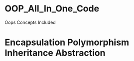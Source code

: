 # OOP_All_In_One_Code

Oops Concepts Included
<h1>
Encapsulation
Polymorphism
Inheritance
Abstraction
  </h1>
